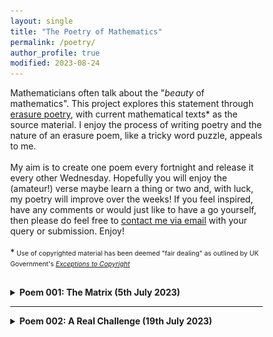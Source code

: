 ```yaml
---
layout: single
title: "The Poetry of Mathematics"
permalink: /poetry/
author_profile: true
modified: 2023-08-24
---
```


<style>
* {
	box-sizing: border-box;
}

body {
	margin: 0;
}

.column1 {
	float: left;
	width: 60%;
	padding-right: 1em;
	vertical-align: bottom;
}

.column2 {
	float:left;
	width: 40%;
	padding-left: 0.5em;
	vertical-align: bottom;
	margin-top: 0px;
	padding-top: 0px;
}

.columnb1 {
	float: left;
	width: 50%;
	padding-right: 1em;
	vertical-align: bottom;
}

.columnb2 {
	float:left;
	width: 50%;
	padding-left: 0.5em;
	vertical-align: bottom;
	margin-top: 0px;
	padding-top: 0px;
}

.column img {
	margin-top: 14px;
}
 
.row:after {
	content: "";
	display: table;
	clear: both;
}

.inner {
  width: 90%;
  margin: 0 auto;
}

.pclose {
	margin-left: 0px;
	padding-left: 0px;
	margin-top: 2px;
	padding-top: 2px;
	margin-bottom: 10px;
	padding-bottom: 10px;
	font-size:70%;
}

blockquote
{
  font-style: normal;
  font-size: 16px;
  margin-left: 32px;
  font-family: Consolas, "Times New Roman", Verdana;
  border-left: 6px solid rgb(5,127,176);
  padding-left: 8px;
  margin-top: 0px;
  padding-top: 0px;
  margin-bottom: 0px;
  padding-bottom: 0px;
}
	
</style>

<div class="row">
	<p>
	Mathematicians often talk about the "<i>beauty</i> of mathematics". This project explores this statement through <a href="https://en.wikipedia.org/wiki/Erasure_(artform)">erasure poetry</a>, with current mathematical texts* as the source material. I enjoy the process of writing poetry and the nature of an erasure poem, like a tricky word puzzle, appeals to me. <br>
	<br>
	My aim is to create one poem every fortnight and release it every other Wednesday. Hopefully you will enjoy the (amateur!) verse maybe learn a thing or two and, with luck, my poetry will improve over the weeks! If you feel inspired, have any comments or would just like to have a go yourself, then please do feel free to <a href="/contact/">contact me via email</a> with your query or submission. Enjoy!<br>
	<br>
	*<span style="font-size:75%;margin-top:0px;padding-top:0px;">
	Use of copyrighted material has been deemed "fair dealing" as outlined by UK Government's <i><a href="https://www.gov.uk/guidance/exceptions-to-copyright">Exceptions to Copyright</a></i>
	</span>
	</p>
	
	
	
</div>
<div style="margin-top:8px;padding-top:8px;">
 <details>
	<summary><b>Poem 001: The Matrix (5th July 2023)</b></summary>
	<ul>
		<li><u>The Mathematical Topic</u></li>
			<p style="font-size:80%;">
			<blockquote>
				<a href="https://en.wikipedia.org/wiki/Linear_algebra">Linear algebra</a>: this branch of mathematics developed from trying to solve numerous <a href="https://en.wikipedia.org/wiki/Linear_equation">linear equations</a> all at once! The new objects used in this pursuit and examining the underlying structures at play led to this powerful and highly applicable field of mathematics. It is where most students first encounter the concept of a <a href="https://en.wikipedia.org/wiki/Matrix_(mathematics)">matrix</a>, an object made of numbers but which does not behave like "normal" numbers. For example, the order in which we multiply two matrices together matters, as you may get different results depending on which way round you do it! (Compare this with multiplying two "normal" numbers where the order doesn't matter:  $2\times 3$ is the same as $3\times 2$).
			</blockquote>
   			</p>

	   	<li><u>The Book</u></li>
	    			<div class="columnb1">
	       			<p style="font-size:80%;">
						<blockquote>
							<a href="https://www.amazon.co.uk/Howard-Anton-Elementary-Linear-Algebra/dp/B0042E8G38">Elementary Linear Algebra (7th edition)</a> <br>
								Howard Anton (1994) <br>
							John Wiley & Sons: New York, NY <br>
								<br>
							(The poem uses page 25 from the seventh edition)
						</blockquote>
					</p>
					</div>
	     			<div class="columnb2">
						<a href="[https://www.amazon.co.uk/Understanding-Analysis-Undergraduate-Texts-Mathematics/dp/1493927116](https://www.amazon.co.uk/Howard-Anton-Elementary-Linear-Algebra/dp/B0042E8G38)"><img src="/images/Books/ElemLinearAlg_Anton.jpg" alt="The book cover for 'Elementary Linear Algebra' by Howard Anton (published by John Wiley & Sons)" style="width:50%; margin-top:24px; margin-bottom:8px;"/></a>
					</div>  
     
     				<br>
	 
		<li><u>The Poem: "The Matrix"</u></li>
				<p style="padding-bottom:8px; margin-bottom:8px;">
					<img src="/images/Poems/MatrixPoem.jpg" alt="A haiku entitled 'The Matrix haiku' from the book 'Elementary Linear Algebra' by Howard Anton" style="width:80%; margin-bottom:0px; padding-bottom:0px; border:4px solid rgb(5,127,176); "/>
				</p>
				<p style="padding-top:8px; margin-top:8px; padding-bottom:8px; margin-bottom:8px; font-size:80%;">
					<blockquote style="margin-bottom:8px;padding-bottom:8px;">
						"<b>The Matrix</b>"<br>
						Numbers in arrays.<br>
							Rows and columns in brackets.<br>
						The matrix appears.<br>
					</blockquote>
					<span style="font-size:80%;margin-top:8px;padding-top:8px;">The poem above is a <a href="https://en.wikipedia.org/wiki/Haiku">haiku</a>, a Japanese short-form poem that is a personal favourite. Due to its short structure, they are a very handy style when creating erasure poems, so I am sure many more haikus will appear (have a go at one yourself!).<br>
					<br>
					Note: no books were harmed in the making of this poem, thanks to the helpful use of an acetate sheet. 
     </span>
				</p>
    	</ul>
</details>
 <hr>
 <details>
		<summary><b>Poem 002: A Real Challenge (19th July 2023)</b></summary>
		<ul>
			<li><u>The Mathematical Topic</u></li>
			<p style="font-size:80%;">
			<blockquote>
				<a href="https://en.wikipedia.org/wiki/Real_analysis">Real analysis</a>: a fundamental branch of mathematics where students take a peek behind the curtain to understand the theory behind <a href="https://en.wikipedia.org/wiki/Calculus">calculus</a>. The topic is introduced in the first year of the majority of mathematics degrees and contains the first "new" material encountered by undergraduate students (real analysis is not part of the standard A-level syllabus). Consequently, it is often considered a "difficult" subject and provides a challenge for most students.
			</blockquote>
   			</p>

			<li><u>The Book</u></li>
    			<div class="columnb1">
       			<p style="font-size:80%;">
	  		<blockquote>
				<a href="https://www.amazon.co.uk/Understanding-Analysis-Undergraduate-Texts-Mathematics/dp/1493927116">Understanding Analysis</a> <br>
    				Stephen Abbott (2010) <br>
	 			Springer: New York, NY <br>
     				<br>
	 			(The poem uses page 76 from the first edition)
     			</blockquote>
			</p>
	 		</div>
     			<div class="columnb2">
				<a href="https://www.amazon.co.uk/Understanding-Analysis-Undergraduate-Texts-Mathematics/dp/1493927116"><img src="/images/Books/UnderstandingAnalysis_Abbott.jpg" alt="The book cover for 'Understanding Analysis' by Stephen Abbott (published by Springer)" style="width:30%; margin-top:24px;"/></a>
	 		</div>    
     
			<li><u>The Poem: "A Real Challenge"</u></li>
   			<p style="padding-bottom:8px; margin-bottom:8px;">
   				<img src="/images/Poems/UApoem.jpg" alt="An erasure poem entitled 'A Real Challenge' from the book 'Understanding Analysis' by Stephen Abbott" style="width:90%; margin-bottom:8px; padding-bottom:8px; border:4px solid rgb(5,127,176); "/>
      			</p>
	 		<p style="padding-top:8px; margin-top:8px; font-size:80%;">
				<br>
				<blockquote>
    					"<b>A Real Challenge</b>"<br>
	 				<br>
					There is doubt<br>
	    				But then at each stage, removed<br>
					It contains difficult questions, all rational <br>
					We see there is strong evidence and logic <br>
	    				Defining the information we collect <br>
					Reason, strong arguments <br>
	    				With a convincing way to create form <br>
					For all, an established point in time.<br>
	     			</blockquote>
			</p>
    		</ul>
	</details>
 <hr>
	 <details>
	 	<summary><b>Poem 003: Curvature is Normal (2nd August 2023)</b></summary>
		<ul>
			<li><u>The Mathematical Topic</u></li>
			<p style="font-size:80%;">
			<blockquote>
				<a href="https://en.wikipedia.org/wiki/Differential_geometry">Differential geometry</a>: this topic studies the geometry of curves and surfaces, and is not covered in all undergraduate degree schemes in the UK. Over the years, after various generalisations, it has grown into a large field with applications to many areas of mathematics, as well as to physics, such as the language used to describe Einstein's <a href="https://en.wikipedia.org/wiki/Theory_of_general_relativity">general theory of relativity</a>. The basic questions asked in an undergraduate course is how do we describe the "curve" (more precisely, <a href="https://en.wikipedia.org/wiki/Curvature">curvature</a>) of a curve? What about the curvature of a surface? Perhaps surprisingly, there is more than one way to describe how a surface is curved.  
			</blockquote>
   			</p>

			<li><u>The Book</u></li>
    			<div class="columnb1">
       			<p style="font-size:80%;">
	  		<blockquote>
				<a href="https://www.amazon.co.uk/Elementary-Differential-Geometry-Revised-2nd/dp/0120887355">Elementary Differential Geometry</a><br>
    				Barrett O'Neill (2006) <br>
	 			Academic Press: Burlington, MA <br>
     				<br>
	 			(The poem uses page 209 from the revised second edition)
     			</blockquote>
			</p>
	 		</div>
     			<div class="columnb2">
				<a href="https://www.amazon.co.uk/Elementary-Differential-Geometry-Revised-2nd/dp/0120887355"><img src="/images/Books/ElemDG_ONeill.jpg" alt="The book cover for 'Elementary Differential Geometry' by Barrett O'Neill (published by Academic Press)" style="width:35%; margin-top:24px;"/></a>
	 		</div>    
     
			<li><u>The Poem: "Curvature is Normal"</u></li>
   			<p style="padding-bottom:8px; margin-bottom:8px;">
   				<img src="/images/Poems/CurvNormal.jpg" alt="An erasure poem entitled 'Curvature is Normal' from the book 'Elementary Differential Geometry' by Barrett O'Neill" style="width:90%; margin-bottom:8px; padding-bottom:8px; border:4px solid rgb(5,127,176); "/>
      			</p>
	 		<p style="padding-top:8px; margin-top:8px; font-size:80%;">
				<br>
				<blockquote>
    					"<b>Curvature is Normal</b>"<br>
	 				<br>
					Curvature is a choice, no?<br>
					Shape influences shape<br>
					Curves in a curve<br>
					Always restricted, different<br>
					No interpretation is the one<br>
					The face shows only the shape<br>
	    			<i>All curves will have the same name</i><br>
					This is the standard<br>
					Reducing it to a point called <i>normal</i>.<br>
	     			</blockquote>
			</p>
    		</ul>
	 </details>
   <hr>
 <details>
	 <summary><b>Poem 004: Primes (16th August 2023)</b></summary>
		<ul>
			<li><u>The Mathematical Topic</u></li>
			<p style="font-size:80%;">
			<blockquote>
				<a href="https://en.wikipedia.org/wiki/Number_theory">Number theory</a>: 
	 			A fundamental topic in mathematics, number theory is the study of whole numbers and the relationships between them. They are familiar objects and questions can often be easy to state, yet often be suprisingly difficult to answer.  A basic concept is that of a <a href="https://en.wikipedia.org/wiki/Prime_number">prime number</a>, studied in detail still in research-level mathematics despite being an idea introduced to school children.  
			</blockquote>
   			</p>

			<li><u>The Book</u></li>
    			<div class="columnb1">
       			<p style="font-size:80%;">
	  		<blockquote>
				<a href="https://www.amazon.co.uk/Discrete-Mathematics-Classic-Classics-Advanced/dp/0134689550">Discrete Mathematics with Graph Theory</a><br>
    				Edgar Goodaire and Michael Parmenter (2017) <br>
	 			Pearson Prentice-Hall: Upper Saddle River, NJ<br>
     				<br>
	 			(The poem uses page 119 from the third edition)
     			</blockquote>
			</p>
	 		</div>
     			<div class="columnb2">
				<a href="https://www.amazon.co.uk/Discrete-Mathematics-Classic-Classics-Advanced/dp/0134689550"><img src="/images/Books/Goodaire.jpg" alt="The book cover for 'Discrete Mathematics with Graph Theory' by Edgar Goodaire and Michael Parmenter (published by Pearson Prentice-Hall)" style="width:51%; margin-top:24px;"/></a>
	 		</div>    
     
			<li><u>The Poem: "Primes"</u></li>
   			<p style="padding-bottom:8px; margin-bottom:8px;">
   				<img src="/images/Poems/Primes.jpg" alt="An erasure poem entitled 'Primes' using the book 'Discrete Mathematics with Graph Theory' by Edgar Goodaire and Michael Parmenter" style="width:90%; margin-bottom:8px; padding-bottom:8px; border:4px solid rgb(5,127,176); "/>
      			</p>
	 		<p style="padding-top:8px; margin-top:8px; font-size:80%;">
				<br>
				<blockquote>
    					"<b>Primes</b>"<br>
	 				A prime follows prime<br>
					Infinitely many, yet<br>
					There are questions still<br>
	     			</blockquote>
			</p>
    		</ul>
 </details>
 <hr>
 <details>
	 <summary><b>Poem 005: Interpolate (<i>appearing on 30th August 2023</i>)</b></summary>
		<ul>
			<li><u>The Mathematical Topic</u></li>
			<p style="font-size:80%;">
			<blockquote>
				<a href="https://en.wikipedia.org/wiki/Numerical_analysis">Numerical analysis</a>: 
	 			It is not uncommon in mathematics and the physical sciences to encounter a problem that offers no analytical solution. In such cases, one resorts to numerical techniques to understand the situation. The field of <i>numerical analysis</i> is devoted to understanding and applying these methods. A simple example, encountered in most UK undergraduate mathematics degrees, is that of <a href="https://en.wikipedia.org/wiki/Interpolation">interpolation</a>: estimating unknown data values based upon a given set of known data points.  
			</blockquote>
   			</p>

			<li><u>The Book</u></li>
    			<div class="columnb1">
       			<p style="font-size:80%;">
	  		<blockquote>
				<a href="https://www.amazon.co.uk/Numerical-Analysis-Graduate-Texts-Mathematics/dp/0387984089">Numerical Analysis</a><br>
    				Rainer Kress (1998) <br>
	 			Springer-Verlag: New York<br>
     				<br>
	 			(The poem uses page 152)
     			</blockquote>
			</p>
	 		</div>
     			<div class="columnb2">
				<a href="https://www.amazon.co.uk/Numerical-Analysis-Graduate-Texts-Mathematics/dp/0387984089"><img src="/images/Books/Kress.png" alt="The book cover for 'Numerical Analysis' by Rainer Kress (published by Springer-Verlag)" style="width:51%; margin-top:24px;"/></a>
	 		</div>    
     
			<li><u>The Poem: "Interpolate"</u></li>
   			<p style="padding-bottom:8px; margin-bottom:8px;">
   				<img src="/images/Poems/Interpolate.png" alt="An erasure poem entitled 'Interpolate' using the book 'Numerical Analysis' by Rainer Kress" style="width:90%; margin-bottom:8px; padding-bottom:8px; border:4px solid rgb(5,127,176); "/>
      			</p>
	 		<p style="padding-top:8px; margin-top:8px; font-size:80%;">
				<br>
				<blockquote>
    					"<b>Interpolate</b>"<br>
	 				<br>
					<br>
					<br>
	     			</blockquote>
			</p>
    		</ul>
 </details>
 <hr>
   </div>
 


 


